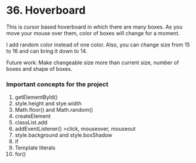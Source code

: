 # 36. Hoverboard

This is cursor based hoverboard in which there are many boxes. As you move your mouse over them, color of boxes will change for a moment.

I add random color instead of one color. Also, you can change size from 15 to 16 and can bring it down to 14.

Future work: Make changeable size more than current size, number of boxes and shape of boxes.

### Important concepts for the project

1. getElementById()
2. style.height and stye.width
3. Math.floor() and Math.random()
4. createElement
5. classList.add
6. addEventListener() >click, mouseover, mouseout
7. style.background and style.boxShadow
8. if
9. Template literals
10. for()
